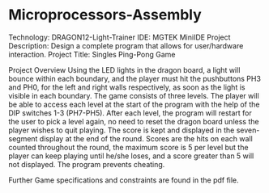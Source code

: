 # Microprocessors-Assembly
Technology: DRAGON12-Light-Trainer
IDE: MGTEK MiniIDE
Project Description: Design a complete program that allows for user/hardware interaction. 
Project Title: Singles Ping-Pong Game

Project Overview
Using the LED lights in the dragon board, a light will bounce within each boundary, and the player 
must hit the pushbuttons PH3 and PH0, for the left and right walls respectively, as soon as the 
light is visible in each boundary.
The game consists of three levels. The player will be able to access each level at the start of the 
program with the help of the DIP switches 1-3 (PH7-PH5). After each level, the program will 
restart for the user to pick a level again, no need to reset the dragon board unless the player wishes to 
quit playing. The score is kept and displayed in the seven-segment display at the end of the 
round. Scores are the hits on each wall counted throughout the round, the maximum score is 5 per 
level but the player can keep playing until he/she loses, and a score greater than 5 will not displayed.
The program prevents cheating.

Further Game specifications and constraints are found in the pdf file.
